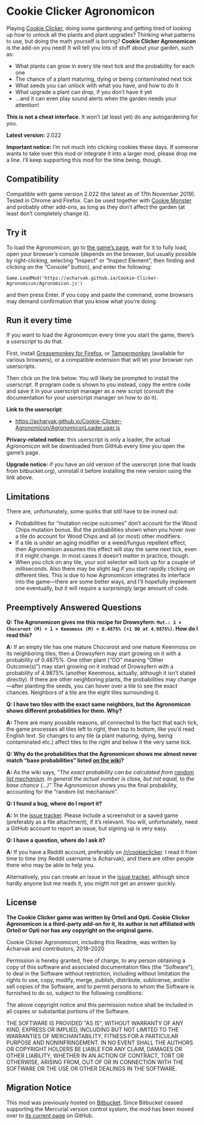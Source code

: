 Cookie Clicker Agronomicon
==========================
Playing [Cookie Clicker](http://orteil.dashnet.org/cookieclicker), doing some gardening and getting tired of looking up how to unlock all the plants and plant upgrades? Thinking what patterns to use, but doing the math yourself is boring? **Cookie Clicker Agronomicon** is the add-on you need! It will tell you lots of stuff about your garden, such as:

* What plants can grow in every tile next tick and the probability for each one
* The chance of a plant maturing, dying or being contaminated next tick
* What seeds you can unlock with what you have, and how to do it
* What upgrade a plant can drop, if you don’t have it yet
* ...and it can even play sound alerts when the garden needs your attention!

**This is not a cheat interface.** It won’t (at least yet) do any autogardening for you.

**Latest version:** 2.022

**Important notice:** I’m not much into clicking cookies these days. If someone wants to take over this mod or integrate it into a larger mod, please drop me a line. I’ll keep supporting this mod for the time being, though.


Compatibility
-------------
Compatible with game version 2.022 (the latest as of 17th November 2019). Tested in Chrome and Firefox. Can be used together with [Cookie Monster](https://github.com/Aktanusa/CookieMonster) and probably other add-ons, as long as they don’t affect the garden (at least don’t completely change it).


Try it
------
To load the Agronomicon, go to [the game’s page](http://orteil.dashnet.org/cookieclicker), wait for it to fully load, open your browser’s console (depends on the browser, but usually possible by right-clicking, selecting “Inspect” or “Inspect Element”, then finding and clicking on the “Console” button), and enter the following:

    Game.LoadMod('https://acharvak.github.io/Cookie-Clicker-Agronomicon/Agronomicon.js')

and then press Enter. If you copy and paste the command, some browsers may demand confirmation that you know what you’re doing.


Run it every time
-----------------
If you want to load the Agronomicon every time you start the game, there’s a *userscript* to do that.

First, install [Greasemonkey for Firefox](https://addons.mozilla.org/firefox/addon/greasemonkey/), or [Tampermonkey](https://tampermonkey.net/) (available for various browsers), or a compatible extension that will let your browser run userscripts.

Then click on the link below. You will likely be prompted to install the userscript. If program code is shown to you instead, copy the entire code and save it in your userscript manager as a new script (consult the documentation for your userscript manager on how to do it).

**Link to the userscript**:

* https://acharvak.github.io/Cookie-Clicker-Agronomicon/AgronomiconLoader.user.js

**Privacy-related notice:** this userscript is only a loader, the actual Agronomicon will be downloaded from GitHub every time you open the game’s page.

**Upgrade notice:** if you have an old version of the userscript (one that loads from bitbucket.org), uninstall it before installing the new version using the link above.


Limitations
-----------
There are, unfortunately, some quirks that still have to be ironed out:

* Probabilities for “mutation recipe outcomes” don’t account for the Wood Chips mutation bonus. But the probabilities shown when you hover over a tile do account for Wood Chips and all (or most) other modifiers.
* If a tile is under an aging modifier or a weed/fungus repellent effect, then Agronomicon assumes this effect will stay the same next tick, even if it might change. In most cases it doesn’t matter in practice, though.
* When you click on any tile, your soil selector will lock up for a couple of milliseconds. Also there may be slight lag if you start rapidly clicking on different tiles. This is due to how Agronomicon integrates its interface into the game—there are some better ways, and I’ll hopefully implement one eventually, but it will require a surprisingly large amount of code.


Preemptively Answered Questions
-------------------------------
**Q: The Agronomicon gives me this recipe for Drowsyfern: ``Mut.: 1 × Chocoroot (M) + 1 × Keenmoss (M) = 0.4875% (+1 OO at 4.9875%)``. How do I read this?**

**A:** If an empty tile has one mature Chocoroot and one mature Keenmoss on its neighboring tiles, then a Drowsyfern may start growing on it with a probability of 0.4875%. One other plant (“OO” meaning “Other Outcome(s)”) may start growing on it instead of Drowsyfern with a probability of 4.9875% (another Keenmoss, actually, although it isn’t stated directly). If there are other neighboring plants, the probabilities may change—after planting the seeds, you can hover over a tile to see the exact chances. Neighbors of a tile are the eight tiles surrounding it.


**Q: I have two tiles with the exact same neighbors, but the Agronomicon shows different probabilities for them. Why?**

**A:** There are many possible reasons, all connected to the fact that each tick, the game processes all tiles left to right, then top to bottom, like you’d read English text. So changes to any tile (a plant maturing, dying, being contaminated etc.) affect tiles to the right and below it the very same tick.  


**Q: Why do the probabilities that the Agronomicon shows me almost never match “base probabilities” listed [on the wiki](http://cookieclicker.wikia.com/wiki/Garden)?**

**A:** As the wiki says, *“The exact probability can be calculated from [random list mechanism](http://cookieclicker.wikia.com/wiki/Random_list_mechanism). In general the actual number is close, but not equal, to the base chance (...)”* The Agronomicon shows you the final probability, accounting for the “random list mechanism”.  


**Q: I found a bug, where do I report it?**

**A:** In the [issue tracker](https://github.com/Acharvak/Cookie-Clicker-Agronomicon/issues). Please include a screenshot or a saved game (preferably as a file attachment), if it’s relevant. You will, unfortunately, need a GitHub account to report an issue, but signing up is very easy.


**Q: I have a question, where do I ask it?**

**A:** If you have a Reddit account, preferably on [/r/cookieclicker](https://reddit.com/r/cookieclicker). I read it from time to time (my Reddit username is Acharvak), and there are other people there who may be able to help you.

Alternatively, you can create an issue in the [issue tracker](https://github.com/Acharvak/Cookie-Clicker-Agronomicon/issues), although since hardly anyone but me reads it, you might not get an answer quickly.


License
-------
**The Cookie Clicker game was written by Orteil and Opti. Cookie Clicker Agronomicon is a third-party add-on for it, its author is not affiliated with Orteil or Opti nor has any copyright on the original game.**

Cookie Clicker Agronomicon, including this Readme, was written by Acharvak and contributors, 2018–2020

Permission is hereby granted, free of charge, to any person obtaining a copy
of this software and associated documentation files (the "Software"), to deal
in the Software without restriction, including without limitation the rights
to use, copy, modify, merge, publish, distribute, sublicense, and/or sell
copies of the Software, and to permit persons to whom the Software is
furnished to do so, subject to the following conditions:

The above copyright notice and this permission notice shall be included in all
copies or substantial portions of the Software.

THE SOFTWARE IS PROVIDED "AS IS", WITHOUT WARRANTY OF ANY KIND, EXPRESS OR
IMPLIED, INCLUDING BUT NOT LIMITED TO THE WARRANTIES OF MERCHANTABILITY,
FITNESS FOR A PARTICULAR PURPOSE AND NONINFRINGEMENT. IN NO EVENT SHALL THE
AUTHORS OR COPYRIGHT HOLDERS BE LIABLE FOR ANY CLAIM, DAMAGES OR OTHER
LIABILITY, WHETHER IN AN ACTION OF CONTRACT, TORT OR OTHERWISE, ARISING FROM,
OUT OF OR IN CONNECTION WITH THE SOFTWARE OR THE USE OR OTHER DEALINGS IN THE
SOFTWARE.


Migration Notice
----------------
This mod was previously hosted on [Bitbucket](https://bitbucket.org/Acharvak/). Since Bitbucket ceased supporting the Mercurial version control system, the mod has been moved over to [its current page](https://github.com/Acharvak/Cookie-Clicker-Agronomicon) on GitHub.
